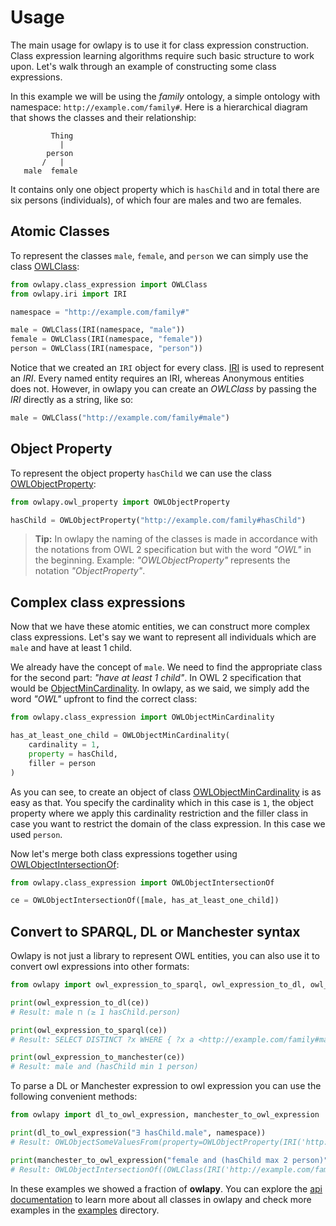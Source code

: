 # Usage

The main usage for owlapy is to use it for class expression construction. Class 
expression learning algorithms require such basic structure to work upon. Let's walk 
through an example of constructing some class expressions. 

In this example we will be using the _family_ ontology,
a simple ontology with namespace: `http://example.com/family#`.
Here is a hierarchical diagram that shows the classes and their relationship:

             Thing
               |
            person
           /   |   
       male  female

It contains only one object property which is `hasChild` and in total there 
are six persons (individuals), of which four are males and two are females.

## Atomic Classes

To represent the classes `male`, `female`, and `person` we can simply use the 
class [OWLClass](https://dice-group.github.io/owlapy/autoapi/owlapy/class_expression/owl_class/index.html#owlapy.class_expression.owl_class.OWLClass):

```python
from owlapy.class_expression import OWLClass
from owlapy.iri import IRI

namespace = "http://example.com/family#"

male = OWLClass(IRI(namespace, "male"))
female = OWLClass(IRI(namespace, "female"))
person = OWLClass(IRI(namespace, "person"))

```

Notice that we created an `IRI` object for every class. [IRI](https://dice-group.github.io/owlapy/autoapi/owlapy/iri/index.html#owlapy.iri.IRI)
is used to represent an _IRI_. Every named entity requires an IRI, whereas Anonymous entities does not. 
However, in owlapy you can create an _OWLClass_ by passing the _IRI_ directly as a string, like so:

```python
male = OWLClass("http://example.com/family#male")
```

## Object Property

To represent the object property `hasChild` we can use the class 
[OWLObjectProperty](https://dice-group.github.io/owlapy/autoapi/owlapy/owl_property/index.html#owlapy.owl_property.OWLObjectProperty):

```python
from owlapy.owl_property import OWLObjectProperty

hasChild = OWLObjectProperty("http://example.com/family#hasChild")
```

> **Tip:** In owlapy the naming of the classes is made in accordance with the notations from
> OWL 2 specification but with the word _"OWL"_ in the beginning. Example: _"OWLObjectProperty"_
> represents the notation _"ObjectProperty"_.

## Complex class expressions

Now that we have these atomic entities, we can construct more complex class 
expressions. Let's say we want to represent all individuals which are `male` 
and have at least 1 child.

We already have the concept of `male`. We need to find the appropriate class
for the second part: _"have at least 1 child"_. In OWL 2 specification that would be
[ObjectMinCardinality](https://www.w3.org/TR/owl2-syntax/#Minimum_Cardinality). In owlapy,
as we said, we simply add the word _"OWL"_ upfront to find the correct class:

```python
from owlapy.class_expression import OWLObjectMinCardinality

has_at_least_one_child = OWLObjectMinCardinality(
    cardinality = 1, 
    property = hasChild,
    filler = person
)
```
As you can see, to create an object of class [OWLObjectMinCardinality](https://dice-group.github.io/owlapy/autoapi/owlapy/class_expression/restriction/index.html#owlapy.class_expression.restriction.OWLObjectMinCardinality)
is as easy as that. You specify the cardinality which in this case is `1`, the object property where we apply this 
cardinality restriction and the filler class in case you want to restrict the domain of the class expression. In this
case we used `person`.

Now let's merge both class expressions together using [OWLObjectIntersectionOf](https://dice-group.github.io/owlapy/autoapi/owlapy/class_expression/nary_boolean_expression/index.html#owlapy.class_expression.nary_boolean_expression.OWLObjectIntersectionOf):

```python
from owlapy.class_expression import OWLObjectIntersectionOf

ce = OWLObjectIntersectionOf([male, has_at_least_one_child])
```

## Convert to SPARQL, DL or Manchester syntax

Owlapy is not just a library to represent OWL entities, you can also
use it to convert owl expressions into other formats:

```python
from owlapy import owl_expression_to_sparql, owl_expression_to_dl, owl_expression_to_manchester

print(owl_expression_to_dl(ce))
# Result: male ⊓ (≥ 1 hasChild.person)

print(owl_expression_to_sparql(ce))
# Result: SELECT DISTINCT ?x WHERE { ?x a <http://example.com/family#male> . { SELECT ?x WHERE { ?x <http://example.com/family#hasChild> ?s_1 . ?s_1 a <http://example.com/family#person> .  } GROUP BY ?x HAVING ( COUNT ( ?s_1 ) >= 1 ) } }

print(owl_expression_to_manchester(ce))
# Result: male and (hasChild min 1 person)
```

To parse a DL or Manchester expression to owl expression you can use the 
following convenient methods:

```python
from owlapy import dl_to_owl_expression, manchester_to_owl_expression

print(dl_to_owl_expression("∃ hasChild.male", namespace))
# Result: OWLObjectSomeValuesFrom(property=OWLObjectProperty(IRI('http://example.com/family#','hasChild')),filler=OWLClass(IRI('http://example.com/family#','male')))

print(manchester_to_owl_expression("female and (hasChild max 2 person)", namespace))
# Result: OWLObjectIntersectionOf((OWLClass(IRI('http://example.com/family#','female')), OWLObjectMaxCardinality(property=OWLObjectProperty(IRI('http://example.com/family#','hasChild')),2,filler=OWLClass(IRI('http://example.com/family#','person')))))

```

In these examples we showed a fraction of **owlapy**. You can explore the
[api documentation](owlapy) to learn more about all classes in owlapy and check more 
examples in the [examples](https://github.com/dice-group/owlapy/tree/develop/examples) directory.
